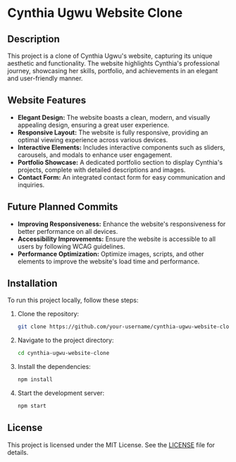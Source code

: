 
# Cynthia Ugwu Website Clone

## Description

This project is a clone of Cynthia Ugwu's website, capturing its unique aesthetic and functionality. The website highlights Cynthia's professional journey, showcasing her skills, portfolio, and achievements in an elegant and user-friendly manner.

## Website Features

- **Elegant Design:** The website boasts a clean, modern, and visually appealing design, ensuring a great user experience.
- **Responsive Layout:** The website is fully responsive, providing an optimal viewing experience across various devices.
- **Interactive Elements:** Includes interactive components such as sliders, carousels, and modals to enhance user engagement.
- **Portfolio Showcase:** A dedicated portfolio section to display Cynthia's projects, complete with detailed descriptions and images.
- **Contact Form:** An integrated contact form for easy communication and inquiries.

## Future Planned Commits

- **Improving Responsiveness:** Enhance the website's responsiveness for better performance on all devices.
- **Accessibility Improvements:** Ensure the website is accessible to all users by following WCAG guidelines.
- **Performance Optimization:** Optimize images, scripts, and other elements to improve the website's load time and performance.

## Installation

To run this project locally, follow these steps:

1. Clone the repository:
   ```bash
   git clone https://github.com/your-username/cynthia-ugwu-website-clone.git
   ```
2. Navigate to the project directory:
   ```bash
   cd cynthia-ugwu-website-clone
   ```
3. Install the dependencies:
   ```bash
   npm install
   ```
4. Start the development server:
   ```bash
   npm start
   ```

## License

This project is licensed under the MIT License. See the [LICENSE](LICENSE) file for details.
